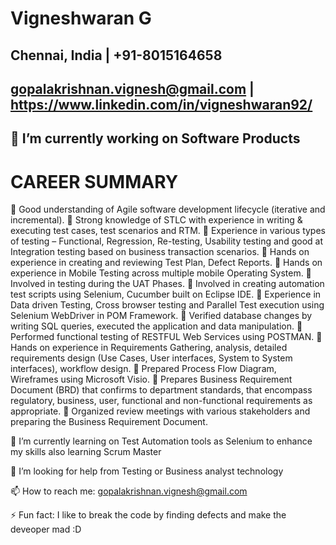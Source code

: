 # Vigneshwaran G
## Chennai, India | +91-8015164658
## gopalakrishnan.vignesh@gmail.com | https://www.linkedin.com/in/vigneshwaran92/

## 🔭 I’m currently working on Software Products

# CAREER SUMMARY

 Good understanding of Agile software development lifecycle (iterative and incremental).
 Strong knowledge of STLC with experience in writing & executing test cases, test scenarios and RTM.
 Experience in various types of testing – Functional, Regression, Re-testing, Usability testing and good at Integration testing based on business transaction scenarios.
 Hands on experience in creating and reviewing Test Plan, Defect Reports.
 Hands on experience in Mobile Testing across multiple mobile Operating System.
 Involved in testing during the UAT Phases.
 Involved in creating automation test scripts using Selenium, Cucumber built on Eclipse IDE.
 Experience in Data driven Testing, Cross browser testing and Parallel Test execution using Selenium WebDriver in POM Framework.  Verified database changes by writing SQL queries, executed the application and data manipulation.
 Performed functional testing of RESTFUL Web Services using POSTMAN.
 Hands on experience in Requirements Gathering, analysis, detailed requirements design (Use Cases, User interfaces, System to System interfaces), workflow design.
 Prepared Process Flow Diagram, Wireframes using Microsoft Visio.
 Prepares Business Requirement Document (BRD) that confirms to department standards, that encompass regulatory, business, user, functional and non-functional requirements as appropriate.
 Organized review meetings with various stakeholders and preparing the Business Requirement Document.




🌱 I’m currently learning on Test Automation tools as Selenium to enhance my skills also learning Scrum Master

🤔 I’m looking for help from Testing or Business analyst technology

📫 How to reach me: gopalakrishnan.vignesh@gmail.com

⚡ Fun fact: I like to break the code by finding defects and make the deveoper mad :D
